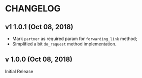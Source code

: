 # CHANGELOG

## v1 1.0.1 (Oct 08, 2018)

* Mark `partner` as required param for `forwarding_link` method;
* Simplified a bit `do_request` method implementation.

## v 1.0.0 (Oct 08, 2018)

Initial Release
